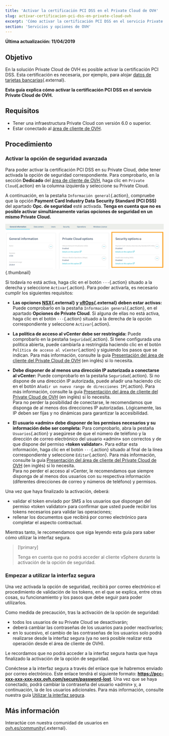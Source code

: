```yaml
---
title: 'Activar la certificación PCI DSS en el Private Cloud de OVH'
slug: activar-certificacion-pci-dss-en-private-cloud-ovh
excerpt: 'Cómo activar la certificación PCI DSS en el servicio Private Cloud de OVH'
section: 'Servicios y opciones de OVH'
---
```


**Última actualización: 11/04/2019**

## Objetivo

En la solución Private Cloud de OVH es posible activar la certificación PCI DSS. Esta certificación es necesaria, por ejemplo, para alojar [datos de tarjetas bancarias](https://www.ovh.es/private-cloud/payment-infrastructure/pci-dss.xml){.external}.

**Esta guía explica cómo activar la certificación PCI DSS en el servicio Private Cloud de OVH.**

## Requisitos

- Tener una infraestructura Private Cloud con versión 6.0 o superior.
- Estar conectado al [área de cliente de OVH](https://www.ovh.com/auth/?action=gotomanager).

## Procedimiento

### Activar la opción de seguridad avanzada

Para poder activar la certificación PCI DSS en su Private Cloud, debe tener activada la opción de seguridad correspondiente. Para comprobarlo, en la sección **Dedicado** del [área de cliente de OVH](https://www.ovh.com/auth/?action=gotomanager), haga clic en `Private Cloud`{.action} en la columna izquierda y seleccione su Private Cloud. 

A continuación, en la pestaña `Información general`{.action}, compruebe que la opción **Payment Card Industry Data Security Standard (PCI DSS)** del apartado **Opc. de seguridad** esté activada. **Tenga en cuenta que no es posible activar simultáneamente varias opciones de seguridad en un mismo Private Cloud.**

![Opc. de seguridad](images/HomeSDDCManager-2.png){.thumbnail}

Si todavía no está activa, haga clic en el botón `···`{.action} situado a la derecha y seleccione `Activar`{.action}. Para poder activarla, es necesario cumplir los siguientes requisitos:

- **Las opciones [NSX](https://www.ovh.es/private-cloud/opciones/nsx.xml){.external} y [vROps](https://www.ovh.es/private-cloud/opciones/vrops.xml){.external} deben estar activas:** Puede comprobarlo en la pestaña `Información general`{.action}, en el apartado **Opciones de Private Cloud**. Si alguna de ellas no está activa, haga clic en el botón `···`{.action} situado a la derecha de la opción correspondiente y seleccione `Activar`{.action}.

- **La política de acceso al vCenter debe ser restringida:** Puede comprobarlo en la pestaña `Seguridad`{.action}. Si tiene configurada una política abierta, puede cambiarla a restringida haciendo clic en el botón `Política de acceso al vCenter`{.action} y siguiendo los pasos que se indican. Para más información, consulte la guía [Presentación del área de cliente del Private Cloud de OVH](https://docs.ovh.com/gb/en/private-cloud/control-panel-ovh-private-cloud/#security) (en inglés) si lo necesita.

- **Debe disponer de al menos una dirección IP autorizada a conectarse al vCenter:** Puede comprobarlo en la pestaña `Seguridad`{.action}. Si no dispone de una dirección IP autorizada, puede añadir una haciendo clic en el botón `Añadir un nuevo rango de direcciones IP`{.action}. Para más información, consulte la guía [Presentación del área de cliente del Private Cloud de OVH](https://docs.ovh.com/gb/en/private-cloud/control-panel-ovh-private-cloud/#security) (en inglés) si lo necesita.<br>
  Para no perder la posibilidad de conectarse, le recomendamos que disponga de al menos dos direcciones IP autorizadas. Lógicamente, las IP deben ser fijas y no dinámicas para garantizar la accesibilidad.

- **El usuario «admin» debe disponer de los permisos necesarios y su información debe ser completa:** Para comprobarlo, abra la pestaña `Usuarios`{.action} y asegúrese de que el número de teléfono y la dirección de correo electrónico del usuario «admin» son correctos y de que dispone del permiso «**token validator**». Para editar esta información, haga clic en el botón `···`{.action} situado al final de la línea correspondiente y seleccione `Editar`{.action}. Para más información, consulte la guía [Presentación del área de cliente del Private Cloud de OVH](https://docs.ovh.com/gb/en/private-cloud/control-panel-ovh-private-cloud/#users) (en inglés) si lo necesita.<br>
  Para no perder el acceso al vCenter, le recomendamos que siempre disponga de al menos dos usuarios con su respectiva información (diferentes direcciones de correo y números de teléfono) y permisos.

Una vez que haya finalizado la activación, deberá:

- validar el token enviado por SMS a los usuarios que dispongan del permiso «token validator» para confirmar que usted puede recibir los tokens necesarios para validar las operaciones;
- rellenar los documentos que recibirá por correo electrónico para completar el aspecto contractual. 

Mientras tanto, le recomendamos que siga leyendo esta guía para saber cómo utilizar la interfaz segura. 

> [!primary]
>
> Tenga en cuenta que no podrá acceder al cliente vSphere durante la activación de la opción de seguridad.
>

### Empezar a utilizar la interfaz segura

Una vez activada la opción de seguridad, recibirá por correo electrónico el procedimiento de validación de los tokens, en el que se explica, entre otras cosas, su funcionamiento y los pasos que debe seguir para poder utilizarlos. 

Como medida de precaución, tras la activación de la opción de seguridad:

- todos los usuarios de su Private Cloud se desactivarán;
- deberá cambiar las contraseñas de los usuarios para poder reactivarlos;
- en lo sucesivo, el cambio de las contraseñas de los usuarios solo podrá realizarse desde la interfaz segura (ya no será posible realizar esta operación desde el área de cliente de OVH). 

Le recordamos que no podrá acceder a la interfaz segura hasta que haya finalizado la activación de la opción de seguridad.

Conéctese a la interfaz segura a través del enlace que le habremos enviado por correo electrónico. Este enlace tendrá el siguiente formato: **https://pcc-xxx-xxx-xxx-xxx.ovh.com/secure/password-lost**. Una vez que se haya conectado, podrá cambiar la contraseña del usuario «admin» y, a continuación, la de los usuarios adicionales. Para más información, consulte nuestra guía [Utilizar la interfaz segura](../interfaz-segura/).

## Más información

Interactúe con nuestra comunidad de usuarios en [ovh.es/community](https://www.ovh.es/community/){.external}.